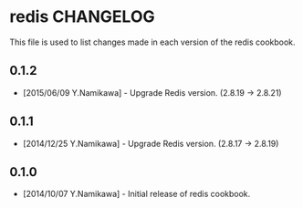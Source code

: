 redis CHANGELOG
===============

This file is used to list changes made in each version of the redis cookbook.

0.1.2
-----
- [2015/06/09 Y.Namikawa] - Upgrade Redis version. (2.8.19 -> 2.8.21)

0.1.1
-----
- [2014/12/25 Y.Namikawa] - Upgrade Redis version. (2.8.17 -> 2.8.19)

0.1.0
-----
- [2014/10/07 Y.Namikawa] - Initial release of redis cookbook.

